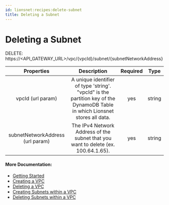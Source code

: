 ```yaml
---
id: lionsnet:recipes:delete-subnet
title: Deleting a Subnet
---
```


# Deleting a Subnet 

DELETE: https://<API_GATEWAY_URL>/vpc/{vpcId}/subnet/{subnetNetworkAddress}

|   Properties   |                                                                                                           Description                                                                                                          | Required | Type   |
|:--------------:|:------------------------------------------------------------------------------------------------------------------------------------------------------------------------------------------------------------------------------:|:--------:|--------|
|      vpcId (url param)     |                                                   A unique identifier of type 'string'. "vpcId" is the partition key of the DynamoDB Table in which Lionsnet stores all data.                                                  |    yes   | string |
| subnetNetworkAddress (url param)    | The IPv4 Network Address of the subnet that you want to delete (ex. 100.64.1.65).                                                                                                                             | yes       | string    |

#### More Documentation:

* [Getting Started](../getting-started.md)
* [Creating a VPC](create-vpc.md)
* [Deleting a VPC](delete-vpc.md)
* [Creating Subnets within a VPC](create-subnet.md)
* [Deleting Subnets within a VPC](delete-subnet.md)
